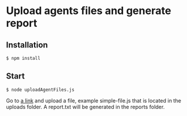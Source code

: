 # Upload agents files and generate report

## Installation

```
$ npm install
```

## Start

```
$ node uploadAgentFiles.js
```

Go to [a link](https://localhost:3000) and upload a file, example simple-file.js that is located in the uploads folder. A report.txt will be generated in the reports folder.
